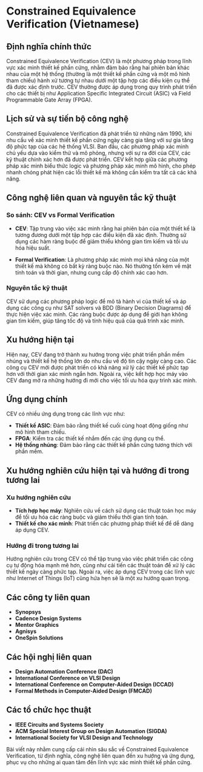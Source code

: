 # Constrained Equivalence Verification (Vietnamese)

## Định nghĩa chính thức

Constrained Equivalence Verification (CEV) là một phương pháp trong lĩnh vực xác minh thiết kế phần cứng, nhằm đảm bảo rằng hai phiên bản khác nhau của một hệ thống (thường là một thiết kế phần cứng và một mô hình tham chiếu) hành xử tương tự nhau dưới một tập hợp các điều kiện cụ thể đã được xác định trước. CEV thường được áp dụng trong quy trình phát triển cho các thiết bị như Application Specific Integrated Circuit (ASIC) và Field Programmable Gate Array (FPGA).

## Lịch sử và sự tiến bộ công nghệ

Constrained Equivalence Verification đã phát triển từ những năm 1990, khi nhu cầu về xác minh thiết kế phần cứng ngày càng gia tăng với sự gia tăng độ phức tạp của các hệ thống VLSI. Ban đầu, các phương pháp xác minh chủ yếu dựa vào kiểm thử và mô phỏng, nhưng với sự ra đời của CEV, các kỹ thuật chính xác hơn đã được phát triển. CEV kết hợp giữa các phương pháp xác minh biểu thức logic và phương pháp xác minh mô hình, cho phép nhanh chóng phát hiện các lỗi thiết kế mà không cần kiểm tra tất cả các khả năng.

## Công nghệ liên quan và nguyên tắc kỹ thuật

### So sánh: CEV vs Formal Verification

- **CEV**: Tập trung vào việc xác minh rằng hai phiên bản của một thiết kế là tương đương dưới một tập hợp các điều kiện đã xác định. Thường sử dụng các hàm ràng buộc để giảm thiểu không gian tìm kiếm và tối ưu hóa hiệu suất.

- **Formal Verification**: Là phương pháp xác minh mọi khả năng của một thiết kế mà không có bất kỳ ràng buộc nào. Nó thường tốn kém về mặt tính toán và thời gian, nhưng cung cấp độ chính xác cao hơn.

### Nguyên tắc kỹ thuật

CEV sử dụng các phương pháp logic để mô tả hành vi của thiết kế và áp dụng các công cụ như SAT solvers và BDD (Binary Decision Diagrams) để thực hiện việc xác minh. Các ràng buộc được áp dụng để giới hạn không gian tìm kiếm, giúp tăng tốc độ và tính hiệu quả của quá trình xác minh.

## Xu hướng hiện tại

Hiện nay, CEV đang trở thành xu hướng trong việc phát triển phần mềm nhúng và thiết kế hệ thống lớn do nhu cầu về độ tin cậy ngày càng cao. Các công cụ CEV mới được phát triển có khả năng xử lý các thiết kế phức tạp hơn với thời gian xác minh ngắn hơn. Ngoài ra, việc kết hợp học máy vào CEV đang mở ra những hướng đi mới cho việc tối ưu hóa quy trình xác minh.

## Ứng dụng chính

CEV có nhiều ứng dụng trong các lĩnh vực như:

- **Thiết kế ASIC**: Đảm bảo rằng thiết kế cuối cùng hoạt động giống như mô hình tham chiếu.
- **FPGA**: Kiểm tra các thiết kế nhắm đến các ứng dụng cụ thể.
- **Hệ thống nhúng**: Đảm bảo rằng các thiết kế phần cứng tương thích với phần mềm.

## Xu hướng nghiên cứu hiện tại và hướng đi trong tương lai

### Xu hướng nghiên cứu

- **Tích hợp học máy**: Nghiên cứu về cách sử dụng các thuật toán học máy để tối ưu hóa các ràng buộc và giảm thiểu thời gian tính toán.
- **Thiết kế cho xác minh**: Phát triển các phương pháp thiết kế để dễ dàng áp dụng CEV.

### Hướng đi trong tương lai

Hướng nghiên cứu trong CEV có thể tập trung vào việc phát triển các công cụ tự động hóa mạnh mẽ hơn, cũng như cải tiến các thuật toán để xử lý các thiết kế ngày càng phức tạp. Ngoài ra, việc áp dụng CEV trong các lĩnh vực như Internet of Things (IoT) cũng hứa hẹn sẽ là một xu hướng quan trọng.

## Các công ty liên quan

- **Synopsys**
- **Cadence Design Systems**
- **Mentor Graphics**
- **Agnisys**
- **OneSpin Solutions**

## Các hội nghị liên quan

- **Design Automation Conference (DAC)**
- **International Conference on VLSI Design**
- **International Conference on Computer-Aided Design (ICCAD)**
- **Formal Methods in Computer-Aided Design (FMCAD)**

## Các tổ chức học thuật

- **IEEE Circuits and Systems Society**
- **ACM Special Interest Group on Design Automation (SIGDA)**
- **International Society for VLSI Design and Technology**

Bài viết này nhằm cung cấp cái nhìn sâu sắc về Constrained Equivalence Verification, từ định nghĩa, công nghệ liên quan đến xu hướng và ứng dụng, phục vụ cho những ai quan tâm đến lĩnh vực xác minh thiết kế phần cứng.